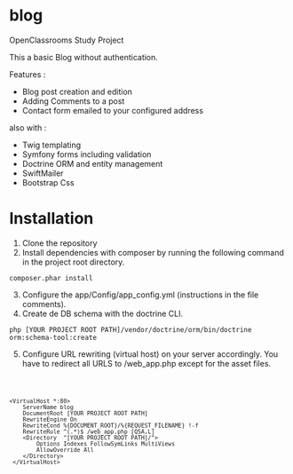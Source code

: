 # blog
OpenClassrooms Study Project

This a basic Blog without authentication.

Features :

- Blog post creation and edition
- Adding Comments to a post
- Contact form emailed to your configured address

also with :

- Twig templating
- Symfony forms including validation
- Doctrine ORM and entity management
- SwiftMailer
- Bootstrap Css

# Installation

1. Clone the repository
2. Install dependencies with composer by running the following command in the project root 
directory.

`composer.phar install`

3. Configure the app/Config/app_config.yml (instructions in the file comments).
4. Create de DB schema with the doctrine CLI.

`php [YOUR PROJECT ROOT PATH]/vendor/doctrine/orm/bin/doctrine orm:schema-tool:create`

5. Configure URL rewriting (virtual host) on your server accordingly. You have to redirect all URLS
to /web_app.php except for the asset files.

<code>

    <VirtualHost *:80>
        ServerName blog
        DocumentRoot [YOUR PROJECT ROOT PATH]
        RewriteEngine On
        RewriteCond %{DOCUMENT_ROOT}/%{REQUEST_FILENAME} !-f
        RewriteRule ^(.*)$ /web_app.php [QSA,L]
        <Directory  "[YOUR PROJECT ROOT PATH]/">
            Options Indexes FollowSymLinks MultiViews
            AllowOverride All
        </Directory>
     </VirtualHost>
     
</code>